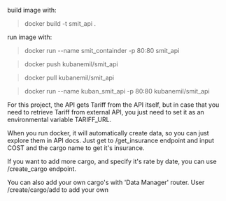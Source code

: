 build image with:
> docker build -t smit_api .

run image with:
> docker run --name smit_containder -p 80:80 smit_api

> docker push kubanemil/smit_api

>docker pull kubanemil/smit_api

>docker run --name kuban_smit_api -p 80:80 kubanemil/smit_api

For this project, the API gets Tariff from the API itself, but in case that 
you need to retrieve Tariff from external API, you just need to set it as 
an environmental variable TARIFF_URL.

When you run docker, it will automatically create data, so you can just explore them
in API docs. Just get to /get_insurance endpoint and input COST and the cargo name to get it's 
insurance.

If you want to add more cargo, and specify it's rate by date, you can use /create_cargo endpoint.

You can also add your own cargo's with 'Data Manager' router.
User /create/cargo/add to add your own 